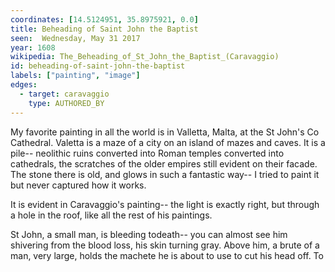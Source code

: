 ```yaml
---
coordinates: [14.5124951, 35.8975921, 0.0]
title: Beheading of Saint John the Baptist
seen:  Wednesday, May 31 2017
year: 1608
wikipedia: The_Beheading_of_St_John_the_Baptist_(Caravaggio)
id: beheading-of-saint-john-the-baptist
labels: ["painting", "image"]
edges:
  - target: caravaggio
    type: AUTHORED_BY
---
```



My favorite painting in all the world is in Valletta, Malta, at the St John's Co Cathedral. Valetta is a maze of a city on an island of mazes and caves. It is a pile-- neolithic ruins converted into Roman temples converted into cathedrals, the scratches of the older empires still evident on their facade. The stone there is old, and glows in such a fantastic way-- I tried to paint it but never captured how it works.

It is evident in Caravaggio's painting-- the light is exactly right, but through a hole in the roof, like all the rest of his paintings.

St John, a small man, is bleeding todeath-- you can almost see him shivering from the blood loss, his skin turning gray. Above him, a brute of a man, very large, holds the machete he is about to use to cut his head off. To